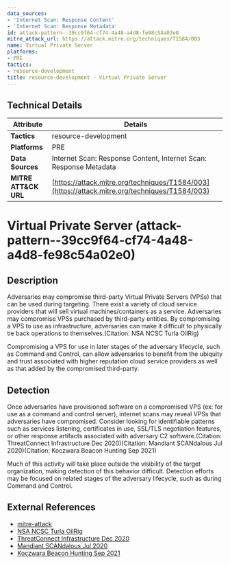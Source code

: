 ```yaml
---
data_sources:
- 'Internet Scan: Response Content'
- 'Internet Scan: Response Metadata'
id: attack-pattern--39cc9f64-cf74-4a48-a4d8-fe98c54a02e0
mitre_attack_url: https://attack.mitre.org/techniques/T1584/003
name: Virtual Private Server
platforms:
- PRE
tactics:
- resource-development
title: resource-development - Virtual Private Server
---
```


## Technical Details

| Attribute | Details |
|-----------|----------|
| **Tactics** | resource-development |
| **Platforms** | PRE |
| **Data Sources** | Internet Scan: Response Content, Internet Scan: Response Metadata |
| **MITRE ATT&CK URL** | [https://attack.mitre.org/techniques/T1584/003](https://attack.mitre.org/techniques/T1584/003) |

# Virtual Private Server (attack-pattern--39cc9f64-cf74-4a48-a4d8-fe98c54a02e0)

## Description
Adversaries may compromise third-party Virtual Private Servers (VPSs) that can be used during targeting. There exist a variety of cloud service providers that will sell virtual machines/containers as a service. Adversaries may compromise VPSs purchased by third-party entities. By compromising a VPS to use as infrastructure, adversaries can make it difficult to physically tie back operations to themselves.(Citation: NSA NCSC Turla OilRig)

Compromising a VPS for use in later stages of the adversary lifecycle, such as Command and Control, can allow adversaries to benefit from the ubiquity and trust associated with higher reputation cloud service providers as well as that added by the compromised third-party.

## Detection
Once adversaries have provisioned software on a compromised VPS (ex: for use as a command and control server), internet scans may reveal VPSs that adversaries have compromised. Consider looking for identifiable patterns such as services listening, certificates in use, SSL/TLS negotiation features, or other response artifacts associated with adversary C2 software.(Citation: ThreatConnect Infrastructure Dec 2020)(Citation: Mandiant SCANdalous Jul 2020)(Citation: Koczwara Beacon Hunting Sep 2021)

Much of this activity will take place outside the visibility of the target organization, making detection of this behavior difficult. Detection efforts may be focused on related stages of the adversary lifecycle, such as during Command and Control.

## External References
- [mitre-attack](https://attack.mitre.org/techniques/T1584/003)
- [NSA NCSC Turla OilRig](https://media.defense.gov/2019/Oct/18/2002197242/-1/-1/0/NSA_CSA_Turla_20191021%20ver%204%20-%20nsa.gov.pdf)
- [ThreatConnect Infrastructure Dec 2020](https://threatconnect.com/blog/infrastructure-research-hunting/)
- [Mandiant SCANdalous Jul 2020](https://www.mandiant.com/resources/scandalous-external-detection-using-network-scan-data-and-automation)
- [Koczwara Beacon Hunting Sep 2021](https://michaelkoczwara.medium.com/cobalt-strike-c2-hunting-with-shodan-c448d501a6e2)
